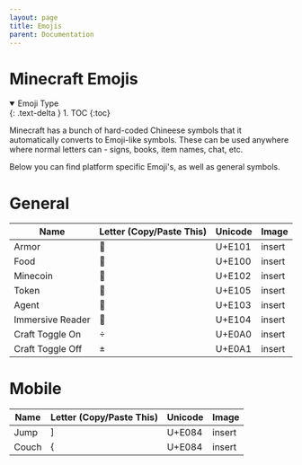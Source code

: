 ```yaml
---
layout: page
title: Emojis
parent: Documentation
---
```


# Minecraft Emojis

<details id="toc" open markdown="block">
  <summary>
    Emoji Type
  </summary>
  {: .text-delta }
1. TOC
{:toc}
</details>

Minecraft has a bunch of hard-coded Chineese symbols that it automatically converts to Emoji-like symbols.
These can be used anywhere where normal letters can - signs, books, item names, chat, etc. 

Below you can find platform specific Emoji's, as well as general symbols.

# General

| Name                 | Letter (Copy/Paste This) | Unicode                      | Image                                      |
|----------------------|--------------------------|------------------------------|--------------------------------------------|
| Armor                |                         | U+E101                       |  insert                                    | 
| Food                 |                         | U+E100                       |  insert                                    | 
| Minecoin             |                         | U+E102                       |  insert                                    | 
| Token                |                         | U+E105                       |  insert                                    |
| Agent                |                         | U+E103                       |  insert                                    |
| Immersive Reader     |                         | U+E104                       |  insert                                    |
| Craft Toggle On      |                         | U+E0A0                       |  insert                                    |
| Craft Toggle Off     |                         | U+E0A1                       |  insert                                    |


# Mobile

| Name                 | Letter (Copy/Paste This) | Unicode                      | Image                                      |
|----------------------|--------------------------|------------------------------|--------------------------------------------|
| Jump                 |                         | U+E084                       |  insert                                    | 
| Couch                |                         | U+E084                       |  insert                                    | 
